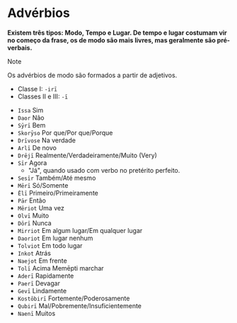 # Advérbios

**Existem três tipos: Modo, Tempo e Lugar. De tempo e lugar costumam vir no começo da frase, os de modo são mais livres, mas geralmente são pré-verbais.**

> [!NOTE]
> Os advérbios de modo são formados a partir de adjetivos.
>
> -   Classe I: `-irī`
> -   Classes II e III: `-ī`

-   `Issa` Sim
-   `Daor` Não
-   `Sȳrī` Bem
-   `Skorȳso` Por que/Por que/Porque
-   `Drīvose` Na verdade
-   `Arlī` De novo
-   `Drējī` Realmente/Verdadeiramente/Muito (Very)
-   `Sīr` Agora
    -   "Já", quando usado com verbo no pretérito perfeito.
-   `Sesīr` Também/Até mesmo
-   `Mērī` Só/Somente
-   `Ēlī` Primeiro/Primeiramente
-   `Pār` Então
-   `Mēriot` Uma vez
-   `Olvī` Muito
-   `Dōrī` Nunca
-   `Mirriot` Em algum lugar/Em qualquer lugar
-   `Daoriot` Em lugar nenhum
-   `Tolviot` Em todo lugar
-   `Inkot` Atrás
-   `Naejot` Em frente
-   `Tolī` Acima
    Memēpti marchar
-   `Aderī` Rapidamente
-   `Paerī` Devagar
-   `Gevī` Lindamente
-   `Kostōbirī` Fortemente/Poderosamente
-   `Qubirī` Mal/Pobremente/Insuficientemente
-   `Naenī` Muitos
